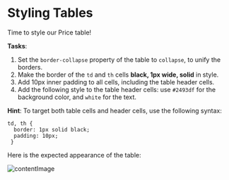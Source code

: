 # Styling Tables

Time to style our Price table!

**Tasks**:
1. Set the `border-collapse` property of the table to `collapse`, to unify the borders.
2. Make the border of the `td` and `th` cells **black, 1px wide, solid** in style.
3. Add 10px inner padding to all cells, including the table header cells.
4. Add the following style to the table header cells: use `#2493df` for the background color, and `white` for the text.

**Hint**: To target both table cells and header cells, use the following syntax:
```
td, th {
  border: 1px solid black;
  padding: 10px;
 }
```

Here is the expected appearance of the table:

![contentImage](https://api.sololearn.com/DownloadFile?id=4761)